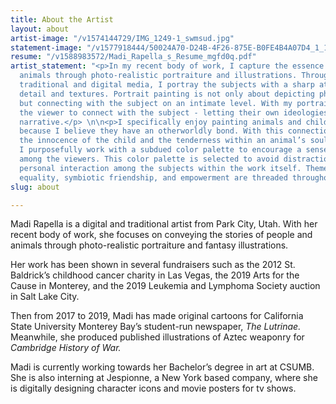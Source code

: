 ```yaml
---
title: About the Artist
layout: about
artist-image: "/v1574144729/IMG_1249-1_swmsud.jpg"
statement-image: "/v1577918444/50024A70-D24B-4F26-875E-B0FE4B4A07D4_1_100_o_kne0px.jpg"
resume: "/v1588983572/Madi_Rapella_s_Resume_mgfd0q.pdf"
artist_statement: "<p>In my recent body of work, I capture the essence of people and
  animals through photo-realistic portraiture and illustrations. Through the use of
  traditional and digital media, I portray the subjects with a sharp attention to
  detail and textures. Portrait painting is not only about depicting physical likeness,
  but connecting with the subject on an intimate level. With my portraits, I invite
  the viewer to connect with the subject - letting their own ideologies amend the
  narrative.</p> \n\n<p>I specifically enjoy painting animals and children together
  because I believe they have an otherworldly bond. With this connection, I represent
  the innocence of the child and the tenderness within an animal’s soul. In addition,
  I ​purposefully work with a subdued color palette to encourage a sense of calmness
  among the viewers. This color palette is selected to avoid distraction from the
  personal interaction among the subjects within the work itself. Themes of animal
  equality, symbiotic friendship, and empowerment are threaded throughout my work.</p>"
slug: about

---
```

Madi Rapella is a digital and traditional artist from Park City, Utah. With her recent body of work, she focuses on conveying the stories of people and animals through photo-realistic portraiture and fantasy illustrations.

Her work has been shown in several fundraisers such as the 2012 St. Baldrick’s childhood cancer charity in Las Vegas, the 2019 Arts for the Cause in Monterey, and the 2019 Leukemia and Lymphoma Society auction in Salt Lake City.

Then from 2017 to 2019, Madi has made original cartoons for California State University Monterey Bay’s student-run newspaper, _The Lutrinae._ Meanwhile, she produced published illustrations of Aztec weaponry for _Cambridge History of War._

Madi is currently working towards her Bachelor’s degree in art at CSUMB. She is also interning at Jespionne, a New York based company, where she is digitally designing character icons and movie posters for tv shows.